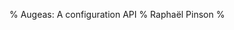 % Augeas: A configuration API
% Raphaël Pinson
%

[info]: ../images/IconNote.png "**NOTE**"
[info]: ../images/IconNote.png "**NOTE**"
[info]: ../images/info.png "**INFO**"
[warning]: ../images/warning.png "**WARNING**"
[important]: ../images/important.png "**IMPORTANT**"
[stop]: ../images/stop.png "**STOP**"
[example]: ../images/example.png "**EXAMPLE**"

